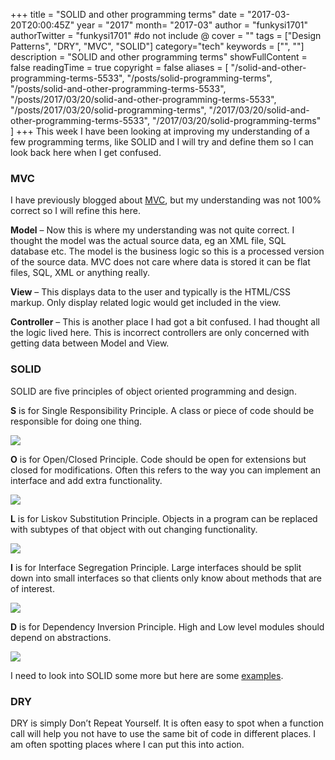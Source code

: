 +++
title = "SOLID and other programming terms"
date = "2017-03-20T20:00:45Z"
year = "2017"
month= "2017-03"
author = "funkysi1701"
authorTwitter = "funkysi1701" #do not include @
cover = ""
tags = ["Design Patterns", "DRY", "MVC",  "SOLID"]
category="tech"
keywords = ["", ""]
description =  "SOLID and other programming terms"
showFullContent = false
readingTime = true
copyright = false
aliases = [
    "/solid-and-other-programming-terms-5533",
    "/posts/solid-programming-terms",
    "/posts/solid-and-other-programming-terms-5533",
    "/posts/2017/03/20/solid-and-other-programming-terms-5533",
    "/posts/2017/03/20/solid-programming-terms",
    "/2017/03/20/solid-and-other-programming-terms-5533",
    "/2017/03/20/solid-programming-terms"
]
+++
This week I have been looking at improving my understanding of a few programming terms, like SOLID and I will try and define them so I can look back here when I get confused.

### MVC

I have previously blogged about [MVC](https://www.funkysi1701.com/2016/03/17/model-view-controller-mvc/), but my understanding was not 100% correct so I will refine this here.

**Model** – Now this is where my understanding was not quite correct. I thought the model was the actual source data, eg an XML file, SQL database etc. The model is the business logic so this is a processed version of the source data. MVC does not care where data is stored it can be flat files, SQL, XML or anything really.

**View** – This displays data to the user and typically is the HTML/CSS markup. Only display related logic would get included in the view.

**Controller** – This is another place I had got a bit confused. I had thought all the logic lived here. This is incorrect controllers are only concerned with getting data between Model and View.

### SOLID

SOLID are five principles of object oriented programming and design.

**S** is for Single Responsibility Principle. A class or piece of code should be responsible for doing one thing.

![](/images/2017/SingleResponsibilityPrinciple2_71060858.jpg)

**O** is for Open/Closed Principle. Code should be open for extensions but closed for modifications. Often this refers to the way you can implement an interface and add extra functionality.

![](/images/2017/ocp.jpg)

**L** is for Liskov Substitution Principle. Objects in a program can be replaced with subtypes of that object with out changing functionality.

![](/images/2017/LiskovSubtitutionPrinciple_52BB5162.jpg)

**I** is for Interface Segregation Principle. Large interfaces should be split down into small interfaces so that clients only know about methods that are of interest.

![](/images/2017/isp.jpg)

**D** is for Dependency Inversion Principle. High and Low level modules should depend on abstractions.

![](/images/2017/dip.jpg)

I need to look into SOLID some more but here are some [examples](https://www.codeproject.com/Articles/703634/SOLID-architecture-principles-using-simple-Csharp).

### DRY

DRY is simply Don’t Repeat Yourself. It is often easy to spot when a function call will help you not have to use the same bit of code in different places. I am often spotting places where I can put this into action.